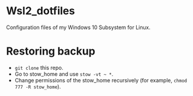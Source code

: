 # Wsl2_dotfiles
Configuration files of my Windows 10 Subsystem for Linux.

# Restoring backup
- `git clone` this repo.
- Go to stow_home and use `stow -vt ~ *`.
- Change permissions of the stow_home recursively (for example, `chmod 777 -R stow_home`).
